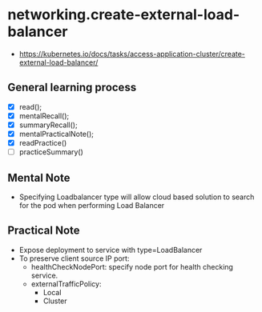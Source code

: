 # networking.create-external-load-balancer 
- https://kubernetes.io/docs/tasks/access-application-cluster/create-external-load-balancer/

 ## General learning process 
 - [x] read();
 - [x] mentalRecall();
 - [x] summaryRecall();
 - [x] mentalPracticalNote();
 - [x] readPractice() 
 - [ ] practiceSummary() 

 ## Mental Note 
 - Specifying Loadbalancer type will allow cloud based solution to search for the pod when performing Load Balancer

 ## Practical Note
 - Expose deployment to service with type=LoadBalancer
  - To preserve client source IP port: 
    - healthCheckNodePort: specify node port for health checking service.
    - externalTrafficPolicy: 
        - Local 
        - Cluster